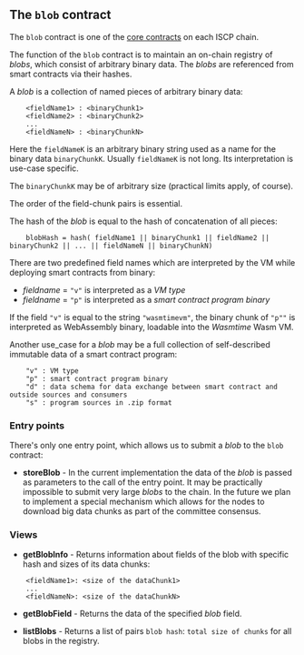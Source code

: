 ## The `blob` contract

The `blob` contract is one of the [core contracts](coresc.md) on each ISCP
chain.

The function of the `blob` contract is to maintain an on-chain registry of
_blobs_, which consist of arbitrary binary data. The _blobs_ are referenced from
smart contracts via their hashes.

A _blob_ is a collection of named pieces of arbitrary binary data:

```
    <fieldName1> : <binaryChunk1>
    <fieldName2> : <binaryChunk2>
    ...
    <fieldNameN> : <binaryChunkN>
``` 

Here the `fieldNameK` is an arbitrary binary string used as a name for the
binary data `binaryChunkK`. Usually `fieldNameK` is not long. Its interpretation
is use-case specific.

The `binaryChunkK` may be of arbitrary size (practical limits apply, of course).

The order of the field-chunk pairs is essential.

The hash of the _blob_ is equal to the hash of concatenation of all pieces:

```
    blobHash = hash( fieldName1 || binaryChunk1 || fieldName2 || binaryChunk2 || ... || fieldNameN || binaryChunkN)
``` 

There are two predefined field names which are interpreted by the VM while
deploying smart contracts from binary:

- _fieldname_ = `"v"` is interpreted as a _VM type_
- _fieldname_ = `"p"` is interpreted as a _smart contract program binary_

If the field `"v"` is equal to the string `"wasmtimevm"`, the binary chunk
of `"p""` is interpreted as WebAssembly binary, loadable into the _Wasmtime_
Wasm VM.

Another use_case for a _blob_ may be a full collection of self-described
immutable data of a smart contract program:

```
    "v" : VM type
    "p" : smart contract program binary
    "d" : data schema for data exchange between smart contract and outside sources and consumers
    "s" : program sources in .zip format
```

### Entry points

There's only one entry point, which allows us to submit a _blob_ to the `blob`
contract:

* **storeBlob** - In the current implementation the data of the _blob_ is passed
  as parameters to the call of the entry point. It may be practically impossible
  to submit very large _blobs_ to the chain. In the future we plan to implement
  a special mechanism which allows for the nodes to download big data chunks as
  part of the committee consensus.

### Views

* **getBlobInfo** - Returns information about fields of the blob with specific
  hash and sizes of its data chunks:

```
    <fieldName1>: <size of the dataChunk1>
    ...
    <fieldNameN>: <size of the dataChunkN>
```

* **getBlobField** - Returns the data of the specified _blob_ field.

* **listBlobs** - Returns a list of pairs `blob hash`: `total size of chunks`
  for all blobs in the registry.
  